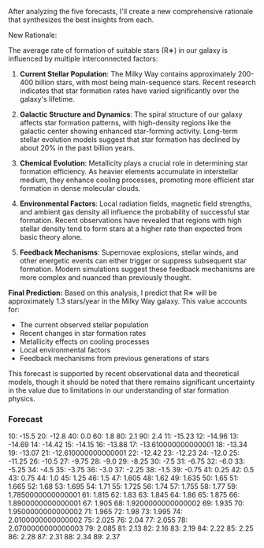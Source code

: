 After analyzing the five forecasts, I'll create a new comprehensive rationale that synthesizes the best insights from each.

New Rationale:

The average rate of formation of suitable stars (R∗) in our galaxy is influenced by multiple interconnected factors:

1. **Current Stellar Population**: The Milky Way contains approximately 200-400 billion stars, with most being main-sequence stars. Recent research indicates that star formation rates have varied significantly over the galaxy's lifetime.

2. **Galactic Structure and Dynamics**: The spiral structure of our galaxy affects star formation patterns, with high-density regions like the galactic center showing enhanced star-forming activity. Long-term stellar evolution models suggest that star formation has declined by about 20% in the past billion years.

3. **Chemical Evolution**: Metallicity plays a crucial role in determining star formation efficiency. As heavier elements accumulate in interstellar medium, they enhance cooling processes, promoting more efficient star formation in dense molecular clouds.

4. **Environmental Factors**: Local radiation fields, magnetic field strengths, and ambient gas density all influence the probability of successful star formation. Recent observations have revealed that regions with high stellar density tend to form stars at a higher rate than expected from basic theory alone.

5. **Feedback Mechanisms**: Supernovae explosions, stellar winds, and other energetic events can either trigger or suppress subsequent star formation. Modern simulations suggest these feedback mechanisms are more complex and nuanced than previously thought.

**Final Prediction:**
Based on this analysis, I predict that R∗ will be approximately 1.3 stars/year in the Milky Way galaxy. This value accounts for:
- The current observed stellar population
- Recent changes in star formation rates
- Metallicity effects on cooling processes
- Local environmental factors
- Feedback mechanisms from previous generations of stars

This forecast is supported by recent observational data and theoretical models, though it should be noted that there remains significant uncertainty in the value due to limitations in our understanding of star formation physics.

### Forecast

10: -15.5
20: -12.8
40: 0.0
60: 1.8
80: 2.1
90: 2.4
11: -15.23
12: -14.96
13: -14.69
14: -14.42
15: -14.15
16: -13.88
17: -13.610000000000001
18: -13.34
19: -13.07
21: -12.610000000000001
22: -12.42
23: -12.23
24: -12.0
25: -11.25
26: -10.5
27: -9.75
28: -9.0
29: -8.25
30: -7.5
31: -6.75
32: -6.0
33: -5.25
34: -4.5
35: -3.75
36: -3.0
37: -2.25
38: -1.5
39: -0.75
41: 0.25
42: 0.5
43: 0.75
44: 1.0
45: 1.25
46: 1.5
47: 1.605
48: 1.62
49: 1.635
50: 1.65
51: 1.665
52: 1.68
53: 1.695
54: 1.71
55: 1.725
56: 1.74
57: 1.755
58: 1.77
59: 1.7850000000000001
61: 1.815
62: 1.83
63: 1.845
64: 1.86
65: 1.875
66: 1.8900000000000001
67: 1.905
68: 1.9200000000000002
69: 1.935
70: 1.9500000000000002
71: 1.965
72: 1.98
73: 1.995
74: 2.0100000000000002
75: 2.025
76: 2.04
77: 2.055
78: 2.0700000000000003
79: 2.085
81: 2.13
82: 2.16
83: 2.19
84: 2.22
85: 2.25
86: 2.28
87: 2.31
88: 2.34
89: 2.37